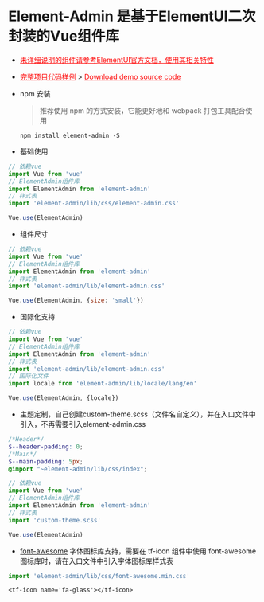 # Element-Admin 是基于ElementUI二次封装的Vue组件库

- <a style="color: red;" href="http://element-cn.eleme.io/#/zh-CN/component/installation" target="_blank">未详细说明的组件请参考ElementUI官方文档，使用其相关特性</a>

- <a style="color: red;" href="http://gitlab.tf56.lo/YantaoLu/tf-vue" target="_blank">完整项目代码样例</a> &gt; <a style="color: red;" href="https://github.com/yantaolu/tf-vue/archive/master.zip">Download demo source code</a>

- npm 安装

  > 推荐使用 npm 的方式安装，它能更好地和 webpack 打包工具配合使用
  
  ```
  npm install element-admin -S
  ```

- 基础使用

```javascript
// 依赖vue
import Vue from 'vue'
// ElementAdmin组件库
import ElementAdmin from 'element-admin'
// 样式表
import 'element-admin/lib/css/element-admin.css'

Vue.use(ElementAdmin)
```

- 组件尺寸

```javascript
// 依赖vue
import Vue from 'vue'
// ElementAdmin组件库
import ElementAdmin from 'element-admin'
// 样式表
import 'element-admin/lib/element-admin.css'

Vue.use(ElementAdmin, {size: 'small'})
```

- 国际化支持

```javascript
// 依赖vue
import Vue from 'vue'
// ElementAdmin组件库
import ElementAdmin from 'element-admin'
// 样式表
import 'element-admin/lib/element-admin.css'
// 国际化文件
import locale from 'element-admin/lib/locale/lang/en'

Vue.use(ElementAdmin, {locale})
```

- 主题定制，自己创建custom-theme.scss（文件名自定义），并在入口文件中引入，不再需要引入element-admin.css

```scss
/*Header*/
$--header-padding: 0;
/*Main*/
$--main-padding: 5px;
@import "~element-admin/lib/css/index";
```

```javascript
// 依赖vue
import Vue from 'vue'
// ElementAdmin组件库
import ElementAdmin from 'element-admin'
// 样式表
import 'custom-theme.scss'

Vue.use(ElementAdmin)
```

- <a href="//fontawesome.com/icons?d=gallery&m=free" target="_blank">font-awesome</a> 字体图标库支持，需要在 tf-icon 组件中使用 font-awesome 图标库时，请在入口文件中引入字体图标库样式表

```javascript
import 'element-admin/lib/css/font-awesome.min.css'
```

```vue
<tf-icon name='fa-glass'></tf-icon>
```
